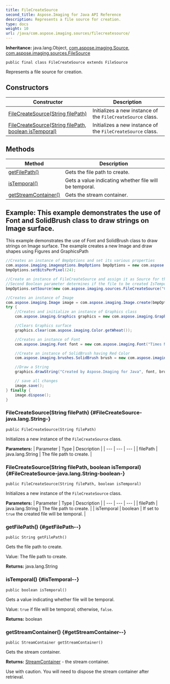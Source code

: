 ```yaml
---
title: FileCreateSource
second_title: Aspose.Imaging for Java API Reference
description: Represents a file source for creation.
type: docs
weight: 10
url: /java/com.aspose.imaging.sources/filecreatesource/
---
```

**Inheritance:**
java.lang.Object, [com.aspose.imaging.Source](../../com.aspose.imaging/source), [com.aspose.imaging.sources.FileSource](../../com.aspose.imaging.sources/filesource)
```
public final class FileCreateSource extends FileSource
```

Represents a file source for creation.
## Constructors

| Constructor | Description |
| --- | --- |
| [FileCreateSource(String filePath)](#FileCreateSource-java.lang.String-) | Initializes a new instance of the `FileCreateSource` class. |
| [FileCreateSource(String filePath, boolean isTemporal)](#FileCreateSource-java.lang.String-boolean-) | Initializes a new instance of the `FileCreateSource` class. |
## Methods

| Method | Description |
| --- | --- |
| [getFilePath()](#getFilePath--) | Gets the file path to create. |
| [isTemporal()](#isTemporal--) | Gets a value indicating whether file will be temporal. |
| [getStreamContainer()](#getStreamContainer--) | Gets the stream container. |

## Example: This example demonstrates the use of Font and SolidBrush class to draw strings on Image surface.
This example demonstrates the use of Font and SolidBrush class to draw strings on Image surface. The example creates a new Image and draw shapes using Figures and GraphicsPath
``` java
//Creates an instance of BmpOptions and set its various properties
com.aspose.imaging.imageoptions.BmpOptions bmpOptions = new com.aspose.imaging.imageoptions.BmpOptions();
bmpOptions.setBitsPerPixel(24);

//Create an instance of FileCreateSource and assign it as Source for the instance of BmpOptions
//Second Boolean parameter determines if the file to be created IsTemporal or not
bmpOptions.setSource(new com.aspose.imaging.sources.FileCreateSource("C:\\temp\\sample.bmp", false));

//Creates an instance of Image
com.aspose.imaging.Image image = com.aspose.imaging.Image.create(bmpOptions, 500, 500);
try {
    //Creates and initialize an instance of Graphics class
    com.aspose.imaging.Graphics graphics = new com.aspose.imaging.Graphics(image);

    //Clears Graphics surface
    graphics.clear(com.aspose.imaging.Color.getWheat());

    //Creates an instance of Font
    com.aspose.imaging.Font font = new com.aspose.imaging.Font("Times New Roman", 16);

    //Create an instance of SolidBrush having Red Color
    com.aspose.imaging.brushes.SolidBrush brush = new com.aspose.imaging.brushes.SolidBrush(com.aspose.imaging.Color.getRed());

    //Draw a String
    graphics.drawString("Created by Aspose.Imaging for Java", font, brush, new com.aspose.imaging.PointF(100, 100));

    // save all changes
    image.save();
} finally {
    image.dispose();
}
```

### FileCreateSource(String filePath) {#FileCreateSource-java.lang.String-}
```
public FileCreateSource(String filePath)
```


Initializes a new instance of the `FileCreateSource` class.

**Parameters:**
| Parameter | Type | Description |
| --- | --- | --- |
| filePath | java.lang.String | The file path to create. |

### FileCreateSource(String filePath, boolean isTemporal) {#FileCreateSource-java.lang.String-boolean-}
```
public FileCreateSource(String filePath, boolean isTemporal)
```


Initializes a new instance of the `FileCreateSource` class.

**Parameters:**
| Parameter | Type | Description |
| --- | --- | --- |
| filePath | java.lang.String | The file path to create. |
| isTemporal | boolean | If set to `true` the created file will be temporal. |

### getFilePath() {#getFilePath--}
```
public String getFilePath()
```


Gets the file path to create.

Value: The file path to create.

**Returns:**
java.lang.String
### isTemporal() {#isTemporal--}
```
public boolean isTemporal()
```


Gets a value indicating whether file will be temporal.

Value: `true` if file will be temporal; otherwise, `false`.

**Returns:**
boolean
### getStreamContainer() {#getStreamContainer--}
```
public StreamContainer getStreamContainer()
```


Gets the stream container.

**Returns:**
[StreamContainer](../../com.aspose.imaging/streamcontainer) - the stream container.

Use with caution. You will need to dispose the stream container after retrieval.
